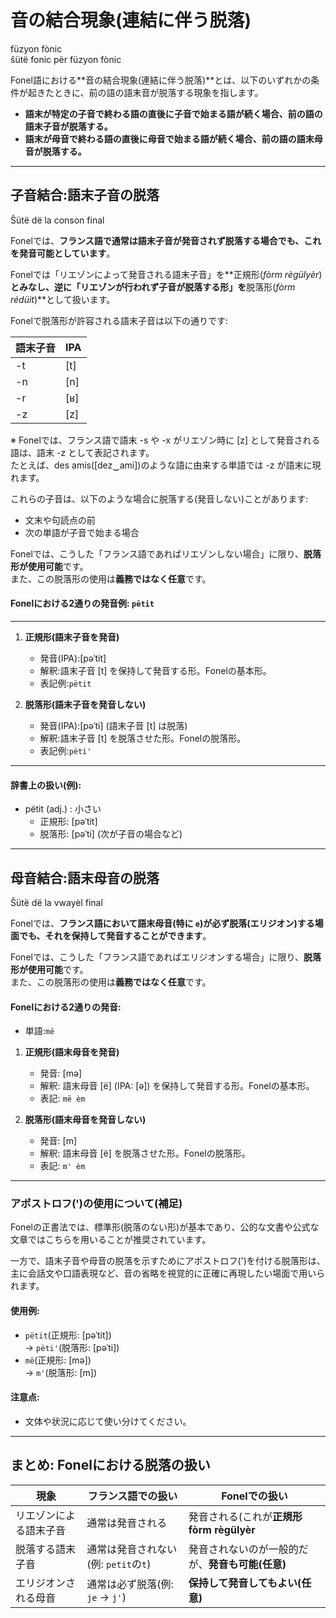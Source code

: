 # 音の結合現象(連結に伴う脱落)  
füzyon fònic  
ŝütë fonic për füzyon fònic

Fonel語における**音の結合現象(連結に伴う脱落)**とは、以下のいずれかの条件が起きたときに、前の語の語末音が脱落する現象を指します。

- **語末が特定の子音で終わる語の直後に子音で始まる語が続く場合、前の語の語末子音が脱落する。**
- **語末が母音で終わる語の直後に母音で始まる語が続く場合、前の語の語末母音が脱落する。**

---

## 子音結合:語末子音の脱落  
Ŝütë dë la conson final

Fonelでは、**フランス語で通常は語末子音が発音されず脱落する場合でも、これを発音可能としています**。

Fonelでは「リエゾンによって発音される語末子音」を**正規形(*fòrm règülyèr*)**とみなし、逆に「リエゾンが行われず子音が脱落する形」を**脱落形(*fòrm rédüit*)**として扱います。

Fonelで脱落形が許容される語末子音は以下の通りです:  

| 語末子音 | IPA  |  
|----------|------|  
| -t       | [t]  |  
| -n       | [n]  |  
| -r       | [ʁ]  |  
| -z       | [z]  |  

※ Fonelでは、フランス語で語末 -s や -x がリエゾン時に [z] として発音される語は、語末 -z として表記されます。  
たとえば、des amis([dez‿ami])のような語に由来する単語では -z が語末に現れます。

これらの子音は、以下のような場合に脱落する(発音しない)ことがあります:  
- 文末や句読点の前  
- 次の単語が子音で始まる場合

Fonelでは、こうした「フランス語であればリエゾンしない場合」に限り、**脱落形が使用可能**です。  
また、この脱落形の使用は**義務ではなく任意**です。

#### Fonelにおける2通りの発音例: `pëtit`

---

1. **正規形(語末子音を発音)**  
   - 発音(IPA):[pəˈtit]  
   - 解釈:語末子音 [t] を保持して発音する形。Fonelの基本形。  
   - 表記例:`pëtit`

2. **脱落形(語末子音を発音しない)**  
   - 発音(IPA):[pəˈti] (語末子音 [t] は脱落)  
   - 解釈:語末子音 [t] を脱落させた形。Fonelの脱落形。  
   - 表記例:`pëti'`

---

#### 辞書上の扱い(例):
- pëtit (adj.) : 小さい  
  - 正規形: [pəˈtit]
  - 脱落形: [pəˈti] (次が子音の場合など)

---

## 母音結合:語末母音の脱落  
Ŝütë dë la vwayèl final

Fonelでは、**フランス語において語末母音(特に `e`)が必ず脱落(エリジオン)する場面でも、それを保持して発音することができます**。

Fonelでは、こうした「フランス語であればエリジオンする場合」に限り、**脱落形が使用可能**です。  
また、この脱落形の使用は**義務ではなく任意**です。

#### Fonelにおける2通りの発音:

- 単語:`më`

1. **正規形(語末母音を発音)**  
   - 発音: [mə]  
   - 解釈: 語末母音 [ë] (IPA: [ə]) を保持して発音する形。Fonelの基本形。  
   - 表記: `më èm`

2. **脱落形(語末母音を発音しない)**  
   - 発音: [m]  
   - 解釈: 語末母音 [ë] を脱落させた形。Fonelの脱落形。  
   - 表記: `m' èm`

---

### アポストロフ(')の使用について(補足)

Fonelの正書法では、標準形(脱落のない形)が基本であり、公的な文書や公式な文章ではこちらを用いることが推奨されています。

一方で、語末子音や母音の脱落を示すためにアポストロフ(')を付ける脱落形は、主に会話文や口語表現など、音の省略を視覚的に正確に再現したい場面で用いられます。

#### 使用例:  
- `pëtit`(正規形: [pəˈtit])  
  → `pëti'`(脱落形: [pəˈti])  
- `më`(正規形: [mə])  
  → `m'`(脱落形: [m])

#### 注意点:  
- 文体や状況に応じて使い分けてください。

---

## まとめ: Fonelにおける脱落の扱い

| 現象                   | フランス語での扱い                   | Fonelでの扱い                                    |
|------------------------|--------------------------------------|--------------------------------------------------|
| リエゾンによる語末子音 | 通常は発音される                     | 発音される(これが**正規形 fòrm règülyèr**        |
| 脱落する語末子音       | 通常は発音されない(例: `petit`の`t`) | 発音されないのが一般的だが、**発音も可能(任意)** |
| エリジオンされる母音   | 通常は必ず脱落(例: `je` → `j'`)     | **保持して発音してもよい(任意)**                 |
